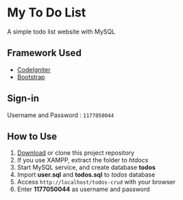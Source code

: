 # My To Do List
A simple todo list website with MySQL

## Framework Used
- [CodeIgniter](https://codeigniter.com/)
- [Bootstrap](https://getbootstrap.com/)

## Sign-in
Username and Password : ```1177050044```

## How to Use
1. [Download](https://github.com/Falskim/simple-todo-crud/archive/master.zip) or clone this project repository
2. If you use XAMPP, extract the folder to *htdocs*
3. Start MySQL service, and create database **todos**
4. Import **user.sql** and **todos.sql** to *todos* database
5. Access ```http://localhost/todos-crud``` with your browser
6. Enter **1177050044** as username and password
